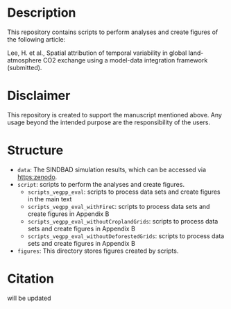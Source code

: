 # Description

This repository contains scripts to perform analyses and create figures of the following article:

Lee, H. et al., Spatial attribution of temporal variability in global land-atmosphere CO2 exchange using a model-data integration framework (submitted).

# Disclaimer

This repository is created to support the manuscript mentioned above. Any usage beyond the intended purpose are the responsibility of the users.

# Structure

- `data`: The SINDBAD simulation results, which can be accessed via [https:zenodo](https://doi.org/10.5281/zenodo.11388020).
- `script`: scripts to perform the analyses and create figures.
    - `scripts_vegpp_eval`: scripts to process data sets and create figures in the main text
    - `scripts_vegpp_eval_withFireC`: scripts to process data sets and create figures in Appendix B
    - `scripts_vegpp_eval_withoutCroplandGrids`: scripts to process data sets and create figures in Appendix B
    - `scripts_vegpp_eval_withoutDeforestedGrids`: scripts to process data sets and create figures in Appendix B
- `figures`: This directory stores figures created by scripts.

# Citation
will be updated

